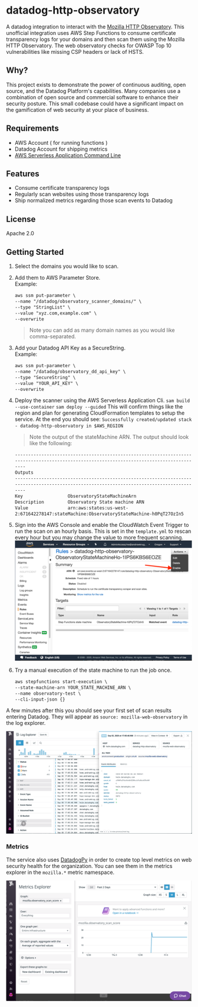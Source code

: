 # datadog-http-observatory
A datadog integration to interact with the [Mozilla HTTP Observatory]('https://observatory.mozilla.org').  This unofficial integration uses AWS Step Functions to consume certificate transparency logs for your domains and then scan them using the Mozilla HTTP Observatory.  The web observatory checks for OWASP Top 10 vulnerabilities like missing CSP headers or lack of HSTS.

## Why?
This project exists to demonstrate the power of continuous auditing, open source, and the Datadog Platform's capabilities.  Many companies use a combination of open source and commercial software to enhance their security posture.  This small codebase could have a significant impact on the gamification of web security at your place of business.

## Requirements 
* AWS Account ( for running functions )
* Datadog Account for shipping metrics
* [AWS Serverless Application Command Line]('https://docs.aws.amazon.com/serverless-application-model/latest/developerguide/serverless-sam-cli-install.html')

## Features
* Consume certificate transparency logs
* Regularly scan websites using those transparency logs
* Ship normalized metrics regarding those scan events to Datadog

## License
Apache 2.0

## Getting Started

1. Select the domains you would like to scan.
2. Add them to AWS Parameter Store.  
    Example: 
    ```
    aws ssm put-parameter \
    --name "/datadog/observatory_scanner_domains/" \
    --type "StringList" \
    --value "xyz.com,example.com" \
    --overwrite 
    ```
    > Note you can add as many domain names as you would like comma-separated.
3. Add your Datadog API Key as a SecureString.  
    Example: 
    ```
    aws ssm put-parameter \
    --name "/datadog/observatory_dd_api_key" \
    --type "SecureString" \
    --value "YOUR_API_KEY" \
    --overwrite
    ```
4. Deploy the scanner using the AWS Serverless Application Cli.
   `sam build --use-container`
   `sam deploy --guided`
    This will confirm things like the region and plan for generating CloudFormation templates to setup the service.  At the end you should see:
    `Successfully created/updated stack - datadog-http-observatory in $AWS_REGION`

    > Note the output of the stateMachine ARN.  The output should look like the following:
    ```
    ------------------------------------------------------------------------------------------------------------------------------------------
    Outputs
    ------------------------------------------------------------------------------------------------------------------------------------------
    Key                 ObservatoryStateMachineArn
    Description         Observatory State machine ARN
    Value               arn:aws:states:us-west-2:671642278147:stateMachine:ObservatoryStateMachine-h0PqT27OzIn5
    ```
5. Sign into the AWS Console and enable the CloudWatch Event Trigger to run the scan on an hourly basis.  This is set in the `template.yml` to rescan every hour but you may change the value to more frequent scanning.
![CloudWatchEvent](static/cloudwatch-event.png)
6. Try a manual execution of the state machine to run the job once.
    ```
    aws stepfunctions start-execution \
    --state-machine-arn YOUR_STATE_MACHINE_ARN \
    --name observatory-test \
    --cli-input-json {} 
    ```

A few minutes after this you should see your first set of scan results entering Datadog.  They will appear as `source: mozilla-web-observatory` in the log explorer.

![DatadogLogs](static/logs.png)

### Metrics

The service also uses [DatadogPy]('https://github.com/DataDog/datadogpy') in order to create top level metrics on web security health for the organization.  You can see them in the metrics explorer in the `mozilla.*` metric namespace.

![DatadogMetrics](static/metrics.png)